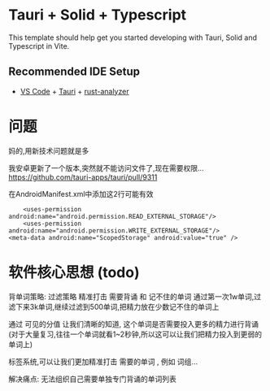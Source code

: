 # Tauri + Solid + Typescript

This template should help get you started developing with Tauri, Solid and Typescript in Vite.

## Recommended IDE Setup

- [VS Code](https://code.visualstudio.com/) + [Tauri](https://marketplace.visualstudio.com/items?itemName=tauri-apps.tauri-vscode) + [rust-analyzer](https://marketplace.visualstudio.com/items?itemName=rust-lang.rust-analyzer)

# 问题
妈的,用新技术问题就是多

我安卓更新了一个版本,突然就不能访问文件了,现在需要权限...
    https://github.com/tauri-apps/tauri/pull/9311

在AndroidManifest.xml中添加这2行可能有效
```
    <uses-permission    android:name="android.permission.READ_EXTERNAL_STORAGE"/>
    <uses-permission    android:name="android.permission.WRITE_EXTERNAL_STORAGE"/>
<meta-data android:name="ScopedStorage" android:value="true" />
```

# 软件核心思想 (todo)
背单词策略: 过滤策略
精准打击 需要背诵 和 记不住的单词
通过第一次1w单词,过滤下来3k单词,继续过滤到500单词,把精力放在少数记不住的单词上


通过 可见的分值 让我们清晰的知道, 这个单词是否需要投入更多的精力进行背诵 (对于大量复习,往往一个单词就看1~2秒钟,所以这可以让我们把精力投入到更弱的单词上)


标签系统,可以让我们更加精准打击 需要的单词 , 例如 词组...

解决痛点: 无法组织自己需要单独专门背诵的单词列表
